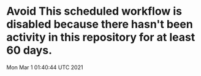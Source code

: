 # Avoid This scheduled workflow is disabled because there hasn't been activity in this repository for at least 60 days.
Mon Mar  1 01:40:44 UTC 2021

